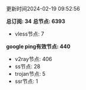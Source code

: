 更新时间2024-02-19 09:52:56

**总订阅: 34**
**总节点: 6393**
- vless节点: 7

**google ping有效节点: 440**
- v2ray节点: 406
- ss节点: 28
- trojan节点: 5
- ssr节点: 1

